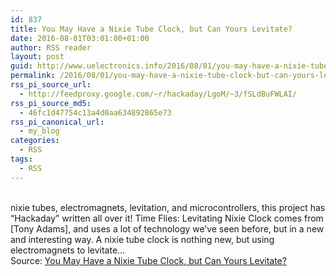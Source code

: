```yaml
---
id: 837
title: You May Have a Nixie Tube Clock, but Can Yours Levitate?
date: 2016-08-01T03:01:00+01:00
author: RSS reader
layout: post
guid: http://www.uelectronics.info/2016/08/01/you-may-have-a-nixie-tube-clock-but-can-yours-levitate/
permalink: /2016/08/01/you-may-have-a-nixie-tube-clock-but-can-yours-levitate/
rss_pi_source_url:
  - http://feedproxy.google.com/~r/hackaday/LgoM/~3/fSLdBuFWLAI/
rss_pi_source_md5:
  - 46fc1d47754c13a4d0aa634892865e73
rss_pi_canonical_url:
  - my_blog
categories:
  - RSS
tags:
  - RSS
---
```

&#013;  
nixie tubes, electromagnets, levitation, and microcontrollers, this project has “Hackaday” written all over it! Time Flies: Levitating Nixie Clock comes from [Tony Adams], and uses a lot of technology we’ve seen before, but in a new and interesting way. A nixie tube clock is nothing new, but using electromagnets to levitate…&#013;  
Source: <a href="http://feedproxy.google.com/~r/hackaday/LgoM/~3/fSLdBuFWLAI/" target="_blank">You May Have a Nixie Tube Clock, but Can Yours Levitate?</a>